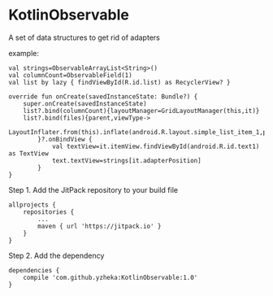 # KotlinObservable
A set of data structures to get rid of adapters

example:
```
val strings=ObservableArrayList<String>()
val columnCount=ObservableField(1)
val list by lazy { findViewById(R.id.list) as RecyclerView? }

override fun onCreate(savedInstanceState: Bundle?) {
    super.onCreate(savedInstanceState)
    list?.bind(columnCount){layoutManager=GridLayoutManager(this,it)}
    list?.bind(files){parent,viewType->
            LayoutInflater.from(this).inflate(android.R.layout.simple_list_item_1,parent,false)
        }?.onBindView {
            val textView=it.itemView.findViewById(android.R.id.text1) as TextView
            text.textView=strings[it.adapterPosition]
        }
}
```
Step 1. Add the JitPack repository to your build file
```
allprojects {
	repositories {
		...
		maven { url 'https://jitpack.io' }
	}
}
```
Step 2. Add the dependency
```
dependencies {
    compile 'com.github.yzheka:KotlinObservable:1.0'
}
```
